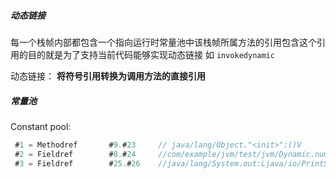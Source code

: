 ##### 动态链接

每一个栈帧内部都包含一个指向运行时常量池中该栈帧所属方法的引用包含这个引用的目的就是为了支持当前代码能够实现动态链接 如 `invokedynamic`

动态链接： **将符号引用转换为调用方法的直接引用**

##### 常量池
Constant pool:

``` java
 #1 = Methodref       #9.#23     // java/lang/Object."<init>":()V
 #2 = Fieldref        #8.#24     //com/example/jvm/test/jvm/Dynamic.num:I
 #3 = Fieldref        #25.#26    //java/lang/System.out:Ljava/io/PrintStream;
```

